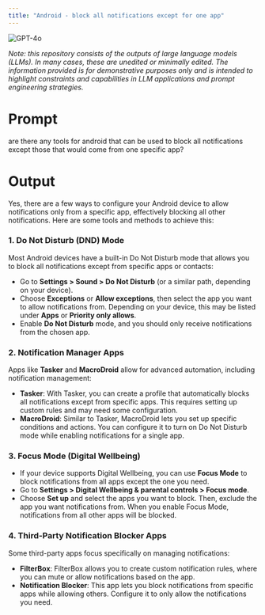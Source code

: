 ```yaml
---
title: "Android - block all notifications except for one app"
---
```

![GPT-4o](https://img.shields.io/badge/GPT--4o-3333FF?style=for-the-badge&logo=openai&logoColor=white)



*Note: this repository consists of the outputs of large language models (LLMs). In many cases, these are unedited or minimally edited. The information provided is for demonstrative purposes only and is intended to highlight constraints and capabilities in LLM applications and prompt engineering strategies.*


# Prompt

are there any tools for android that can be used to block all notifications except those that would come from one specific app?

# Output

Yes, there are a few ways to configure your Android device to allow notifications only from a specific app, effectively blocking all other notifications. Here are some tools and methods to achieve this:

### 1. **Do Not Disturb (DND) Mode**
Most Android devices have a built-in Do Not Disturb mode that allows you to block all notifications except from specific apps or contacts:
   - Go to **Settings > Sound > Do Not Disturb** (or a similar path, depending on your device).
   - Choose **Exceptions** or **Allow exceptions**, then select the app you want to allow notifications from. Depending on your device, this may be listed under **Apps** or **Priority only allows**.
   - Enable **Do Not Disturb** mode, and you should only receive notifications from the chosen app.

### 2. **Notification Manager Apps**
Apps like **Tasker** and **MacroDroid** allow for advanced automation, including notification management:
   - **Tasker**: With Tasker, you can create a profile that automatically blocks all notifications except from specific apps. This requires setting up custom rules and may need some configuration.
   - **MacroDroid**: Similar to Tasker, MacroDroid lets you set up specific conditions and actions. You can configure it to turn on Do Not Disturb mode while enabling notifications for a single app.

### 3. **Focus Mode (Digital Wellbeing)**
   - If your device supports Digital Wellbeing, you can use **Focus Mode** to block notifications from all apps except the one you need.
   - Go to **Settings > Digital Wellbeing & parental controls > Focus mode**.
   - Choose **Set up** and select the apps you want to block. Then, exclude the app you want notifications from. When you enable Focus Mode, notifications from all other apps will be blocked.

### 4. **Third-Party Notification Blocker Apps**
Some third-party apps focus specifically on managing notifications:
   - **FilterBox**: FilterBox allows you to create custom notification rules, where you can mute or allow notifications based on the app.
   - **Notification Blocker**: This app lets you block notifications from specific apps while allowing others. Configure it to only allow the notifications you need.

 